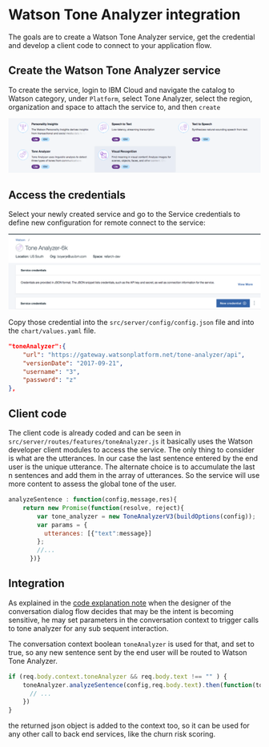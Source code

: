 # Watson Tone Analyzer integration
The goals are to create a Watson Tone Analyzer service, get the credential and develop a client code to connect to your application flow.

## Create the Watson Tone Analyzer service
To create the service, login to IBM Cloud and navigate the catalog to Watson category, under `Platform`, select Tone Analyzer, select the region, organization and space to attach the service to, and then `create`

![](catalog-view.png)

## Access the credentials
Select your newly created service and go to the Service credentials to define new configuration for remote connect to the service:

![](ta-new-credential.png)

Copy those credential into the `src/server/config/config.json` file and into the `chart/values.yaml` file.

```json
"toneAnalyzer":{
    "url": "https://gateway.watsonplatform.net/tone-analyzer/api",
    "versionDate": "2017-09-21",
    "username": "3",
    "password": "z"
},
```

## Client code
The client code is already coded and can be seen in `src/server/routes/features/toneAnalyzer.js` it basically uses the Watson developer client modules to access the service. The only thing to consider is what are the utterances. In our case the last sentence entered by the end user is the unique utterance. The alternate choice is to accumulate the last n sentences and add them in the array of utterances. So the service will use more content to assess the global tone of the user.

```javascript
analyzeSentence : function(config,message,res){
    return new Promise(function(resolve, reject){
        var tone_analyzer = new ToneAnalyzerV3(buildOptions(config));
        var params = {
          utterances: [{"text":message}]
        };
        //...
      })}
```

## Integration
As explained in the [code explanation note](code.md) when the designer of the conversation dialog flow decides that may be the intent is becoming sensitive, he may set parameters in the conversation context to trigger calls to tone analyzer for any sub sequent interaction.

The conversation context boolean `toneAnalyzer` is used for that, and set to true, so any new sentence sent by the end user will be routed to Watson Tone Analyzer.
```javascript
if (req.body.context.toneAnalyzer && req.body.text !== "" ) {
    toneAnalyzer.analyzeSentence(config,req.body.text).then(function(toneArep) {
      // ...
    })
}
```

the returned json object is added to the context too, so it can be used for any other call to back end services, like the churn risk scoring.
